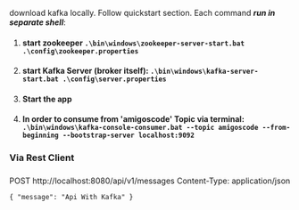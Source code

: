 download kafka locally. Follow quickstart section. Each command **_run in separate shell_**:
1) #### start zookeeper `.\bin\windows\zookeeper-server-start.bat .\config\zookeeper.properties`
2) #### start Kafka Server (**broker** itself): `.\bin\windows\kafka-server-start.bat .\config\server.properties`
3) #### Start the app
4) #### In order to consume from 'amigoscode' Topic via terminal: `.\bin\windows\kafka-console-consumer.bat --topic amigoscode --from-beginning --bootstrap-server localhost:9092`

### Via Rest Client
###
POST http://localhost:8080/api/v1/messages
Content-Type: application/json

`{
"message": "Api With Kafka"
}`